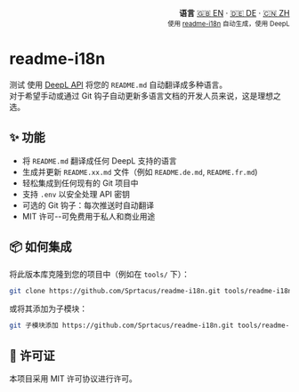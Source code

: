 <!-- readme-i18n start -->
<p align="right">
  <strong>语言</strong> <a href="../README.md">🇬🇧 EN</a> ·
  <a href="README.DE.md">🇩🇪 DE</a> ·
  <a href="README.ZH.md">🇨🇳 ZH</a><br>
  <sub>使用 <a href="https://github.com/Sprtacus/readme-i18n/">readme-i18n</a> 自动生成，使用 DeepL</sub>
</p>
<!-- readme-i18n end -->

# readme-i18n
测试
使用 [DeepL API](https://www.deepl.com/docs-api/) 将您的 `README.md` 自动翻译成多种语言。  
对于希望手动或通过 Git 钩子自动更新多语言文档的开发人员来说，这是理想之选。

## ✨ 功能

- 将 `README.md` 翻译成任何 DeepL 支持的语言
- 生成并更新 `README.xx.md` 文件（例如 `README.de.md`, `README.fr.md`)
- 轻松集成到任何现有的 Git 项目中
- 支持 `.env` 以安全处理 API 密钥
- 可选的 Git 钩子：每次推送时自动翻译
- MIT 许可--可免费用于私人和商业用途

## 📦 如何集成

将此版本库克隆到您的项目中（例如在 `tools/` 下）：

```bash
git clone https://github.com/Sprtacus/readme-i18n.git tools/readme-i18n
```
或将其添加为子模块：
```bash
git 子模块添加 https://github.com/Sprtacus/readme-i18n.git tools/readme-i18n
```

## 📄 许可证

本项目采用 MIT 许可协议进行许可。
